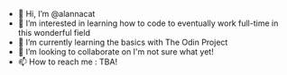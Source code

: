 - 👋 Hi, I’m @alannacat
- 👀 I’m interested in learning how to code to eventually work full-time in this wonderful field
- 🌱 I’m currently learning the basics with The Odin Project
- 💞️ I’m looking to collaborate on I'm not sure what yet!
- 📫 How to reach me : TBA!

<!---
alannacat/alannacat is a ✨ special ✨ repository because its `README.md` (this file) appears on your GitHub profile.
You can click the Preview link to take a look at your changes.
--->
